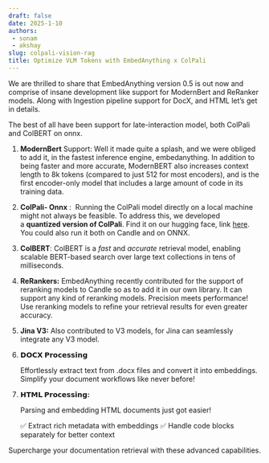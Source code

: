 ```yaml
---
draft: false 
date: 2025-1-10
authors: 
 - sonam
 - akshay
slug: colpali-vision-rag
title: Optimize VLM Tokens with EmbedAnything x ColPali
---
```


We are thrilled to share that EmbedAnything version 0.5 is out now and comprise of insane development like support for ModernBert and ReRanker models. Along with Ingestion pipeline support for DocX, and HTML let’s get in details.

The best of all have been support for late-interaction model, both ColPali and ColBERT on onnx.

1. **ModernBert** Support: Well it made quite a splash, and we were obliged to add it, in the fastest inference engine, embedanything. In addition to being faster and more accurate, ModernBERT also increases context length to 8k tokens (compared to just 512 for most encoders), and is the first encoder-only model that includes a large amount of code in its training data.
2. **ColPali- Onnx** :  Running the ColPali model directly on a local machine might not always be feasible. To address this, we developed a **quantized version of ColPali**. Find it on our hugging face, link [here](https://huggingface.co/starlight-ai/colpali-v1.2-merged-onnx). You could also run it both on Candle and on ONNX.
3. **ColBERT**: ColBERT is a *fast* and *accurate* retrieval model, enabling scalable BERT-based search over large text collections in tens of milliseconds.
4. **ReRankers:** EmbedAnything recently contributed for the support of reranking models to Candle so as to add it in our own library. It can support any kind of reranking models. Precision meets performance! Use reranking models to refine your retrieval results for even greater accuracy.
5. **Jina V3:** Also contributed to V3 models, for Jina can seamlessly integrate any V3 model.
6.  **𝗗𝗢𝗖𝗫 𝗣𝗿𝗼𝗰𝗲𝘀𝘀𝗶𝗻𝗴**
    
    Effortlessly extract text from .docx files and convert it into embeddings. Simplify your document workflows like never before!
    
7. **𝗛𝗧𝗠𝗟 𝗣𝗿𝗼𝗰𝗲𝘀𝘀𝗶𝗻𝗴:**
   
   Parsing and embedding HTML documents just got easier!

    ✅ Extract rich metadata with embeddings
    ✅ Handle code blocks separately for better context

Supercharge your documentation retrieval with these advanced capabilities.